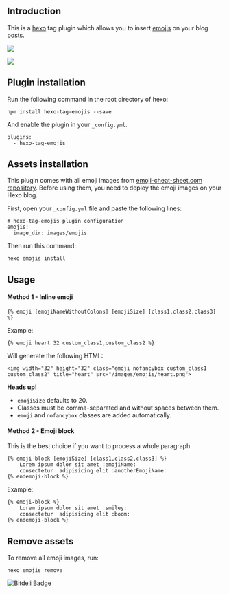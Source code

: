 ## Introduction

This is a [hexo](https://github.com/tommy351/hexo) tag plugin which allows you to insert [emojis](http://www.emoji-cheat-sheet.com/) on your blog posts.


![](http://i5.minus.com/jg8SnLgAwUiSZ.png)

![](http://i6.minus.com/jbrvBIzuuV2FSz.png)


## Plugin installation

Run the following command in the root directory of hexo:

```
npm install hexo-tag-emojis --save
```

And enable the plugin in your `_config.yml`.

```
plugins:
  - hexo-tag-emojis
```

## Assets installation

This plugin comes with all emoji images from [emoji-cheat-sheet.com repository](https://github.com/arvida/emoji-cheat-sheet.com). Before using them, you need to deploy the emoji images on your Hexo blog.

First, open your `_config.yml` file and paste the following lines:

```
# hexo-tag-emojis plugin configuration
emojis:
  image_dir: images/emojis
```

Then run this command:

```
hexo emojis install
```

## Usage

#### Method 1 - Inline emoji

```
{% emoji [emojiNameWithoutColons] [emojiSize] [class1,class2,class3] %}
```

Example:

```
{% emoji heart 32 custom_class1,custom_class2 %}
```

Will generate the following HTML:

```
<img width="32" height="32" class="emoji nofancybox custom_class1 custom_class2" title="heart" src="/images/emojis/heart.png">
```

__Heads up!__

* `emojiSize` defaults to 20.
* Classes must be comma-separated and without spaces between them.
* `emoji` and `nofancybox` classes are added automatically.



#### Method 2 - Emoji block

This is the best choice if you want to process a whole paragraph.

```
{% emoji-block [emojiSize] [class1,class2,class3] %}
    Lorem ipsum dolor sit amet :emojiName:
    consectetur  adipisicing elit :anotherEmojiName:
{% endemoji-block %}
```

Example:

```
{% emoji-block %}
    Lorem ipsum dolor sit amet :smiley:
    consectetur  adipisicing elit :boom:
{% endemoji-block %}
```

## Remove assets

To remove all emoji images, run:

```
hexo emojis remove
```

[![Bitdeli Badge](https://d2weczhvl823v0.cloudfront.net/sergiolepore/hexo-tag-emojis/trend.png)](https://bitdeli.com/free "Bitdeli Badge")

